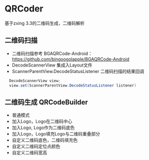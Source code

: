 # QRCoder
基于zxing 3.3的二维码生成，二维码解析

## 二维码扫描
* 二维码扫描参考 BGAQRCode-Android：https://github.com/bingoogolapple/BGAQRCode-Android
* DecodeScannerView 集成入Layout文件
* ScannerParentView.DecodeStatusListener 二维码扫描的结果回调
```Java
  DecodeScannerView view;
  view.set(ScannerParentView.DecodeStatusListener listener)
```

## 二维码生成 QRCodeBuilder
* 普通模式
* 加入Logo，Logo在二维码中心
* 加入Logo, Logo作为二维码底色
* 加入Logo，Logo填充Logo与二维码重叠部分
* 自定义二维码底色，二维码填充色
* 自定义二维码定位点颜色
* 自定义二维码宽高
